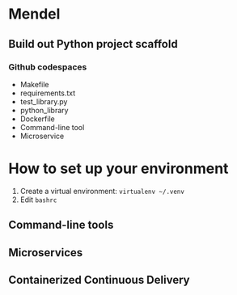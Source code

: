 # Mendel

## Build out Python project scaffold
### Github codespaces
* Makefile
* requirements.txt
* test_library.py
* python_library
* Dockerfile
* Command-line tool
* Microservice

# How to set up your environment
1. Create a virtual environment: `virtualenv ~/.venv`
2. Edit `bashrc`

## Command-line tools

## Microservices

## Containerized Continuous Delivery

